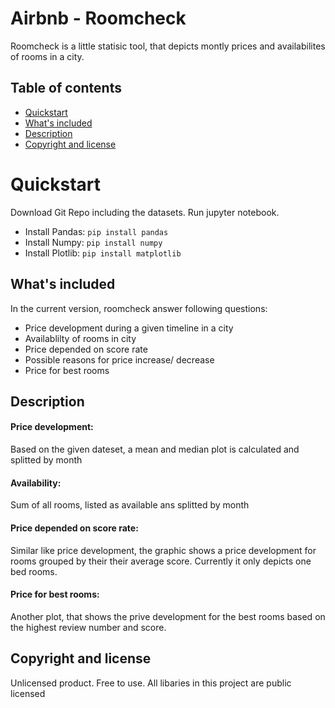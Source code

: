 # Airbnb - Roomcheck
Roomcheck is a little statisic tool, that depicts montly prices and availabilites of rooms in a city.


## Table of contents

- [Quickstart](#quick-start)
- [What's included](#whats-included)
- [Description](#description)
- [Copyright and license](#copyright-and-license)

# Quickstart
Download Git Repo including the datasets. Run jupyter notebook.

- Install Pandas: `pip install pandas`
- Install Numpy: `pip install numpy`
- Install Plotlib: `pip install matplotlib` 

## What's included

In the current version, roomcheck answer following questions:
- Price development during a given timeline in a city 
- Availablilty of rooms in city
- Price depended on score rate
- Possible reasons for price increase/ decrease
- Price for best rooms

## Description

#### Price development:
Based on the given dateset, a mean and median plot is calculated and splitted by month

#### Availability:
Sum of all rooms, listed as available ans splitted by month

#### Price depended on score rate:
Similar like price development, the graphic shows a price development for rooms grouped by their their average score.
Currently it only depicts one bed rooms.

#### Price for best rooms:
Another plot, that shows the prive development for the best rooms based on the highest review number and score.


## Copyright and license
Unlicensed  product. Free to use. All libaries in this project are public licensed 
